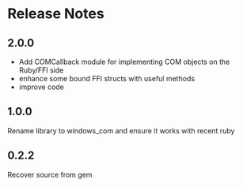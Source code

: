 # Release Notes

## 2.0.0

- Add COMCallback module for implementing COM objects on the Ruby/FFI side
- enhance some bound FFI structs with useful methods
- improve code

## 1.0.0

Rename library to windows_com and ensure it works with recent ruby

## 0.2.2

Recover source from gem
